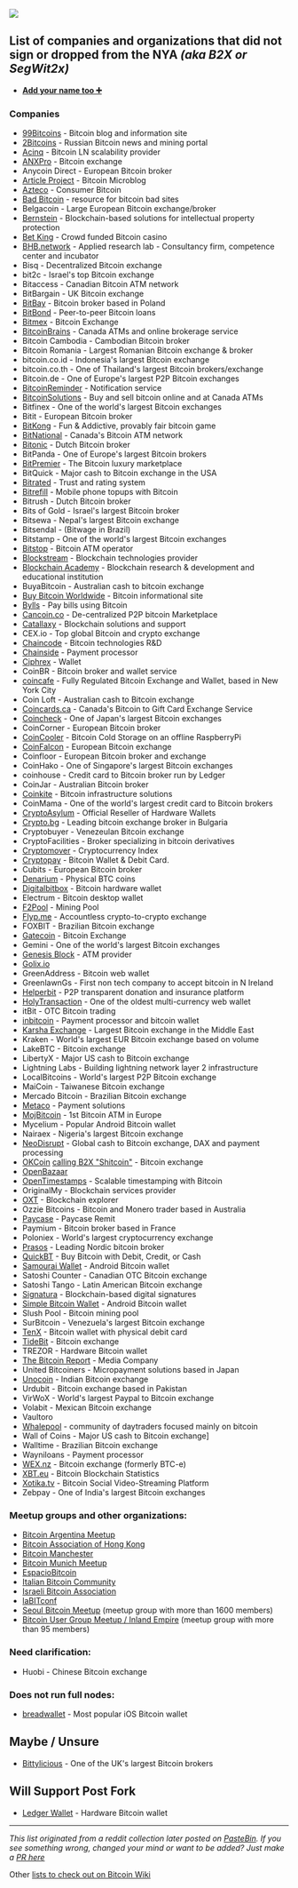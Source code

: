 
![](DG4IEcsUIAAje5w.jpg)

## List of companies and organizations that did not sign or dropped from the NYA *(aka B2X or SegWit2x)*

- **[Add your name too ➕](https://github.com/nob2x/NOB2X/edit/master/README.md)**

### Companies

- [99Bitcoins](https://99bitcoins.com) - Bitcoin blog and information site
- [2Bitcoins](https://2bitcoins.ru) - Russian Bitcoin news and mining portal
- [Acinq](https://acinq.co) - Bitcoin LN scalability provider
- [ANXPro](http://preview.mailerlite.com/d7z4j4/736750909043771386/o3p1/) - Bitcoin exchange
- Anycoin Direct - European Bitcoin broker
- [Article Project](https://itunes.apple.com/us/app/article-project/id1290614799?mt=8) - Bitcoin Microblog
- [Azteco](https://azte.co) - Consumer Bitcoin
- [Bad Bitcoin](http://badbitcoin.org/) - resource for bitcoin bad sites
- Belgacoin - Large European Bitcoin exchange/broker
- [Bernstein](https://www.bernstein.io) - Blockchain-based solutions for intellectual property protection
- [Bet King](https://betking.io/blog/segwit2x-hard-fork/) - Crowd funded Bitcoin casino
- [BHB.network](http://bhb.network) - Applied research lab - Consultancy firm, competence center and incubator
- Bisq - Decentralized Bitcoin exchange
- bit2c - Israel's top Bitcoin exchange
- Bitaccess - Canadian Bitcoin ATM network
- BitBargain - UK Bitcoin exchange
- [BitBay](https://twitter.com/BitBayofficial/status/896085144913694720) - Bitcoin broker based in Poland
- [BitBond](https://www.bitbond.com/) - Peer-to-peer Bitcoin loans
- [Bitmex](https://www.bitmex.com/) - Bitcoin Exchange
- [BitcoinBrains](http://bitcoinbrains.com) - Canada ATMs and online brokerage service
- Bitcoin Cambodia - Cambodian Bitcoin broker
- Bitcoin Romania - Largest Romanian Bitcoin exchange & broker
- bitcoin.co.id - Indonesia's largest Bitcoin exchange
- bitcoin.co.th - One of Thailand's largest Bitcoin brokers/exchange
- Bitcoin.de - One of Europe's largest P2P Bitcoin exchanges
- [BitcoinReminder](https://bitcoinreminder.com/informations/poli/) - Notification service
- [BitcoinSolutions](http://bitcoinsolutions.ca) - Buy and sell bitcoin online and at Canada ATMs
- Bitfinex - One of the world's largest Bitcoin exchanges
- Bitit - European Bitcoin broker
- [BitKong](https://bitkong.com) - Fun & Addictive, provably fair bitcoin game
- [BitNational](https://bitnational.com) - Canada's Bitcoin ATM network
- [Bitonic](https://bitonic.nl/en/news/138/our-position-on-scaling-proposals) - Dutch Bitcoin broker
- BitPanda - One of Europe's largest Bitcoin brokers
- [BitPremier](https://bitpremier.com) - The Bitcoin luxury marketplace
- BitQuick - Major cash to Bitcoin exchange in the USA
- [Bitrated](https://medium.com/@shesek/why-i-dont-support-the-compromise-efforts-9d73a8cce6be) - Trust and rating system
- [Bitrefill](https://twitter.com/bitrefill/status/896300829841510400) - Mobile phone topups with Bitcoin
- Bitrush - Dutch Bitcoin broker
- Bits of Gold - Israel's largest Bitcoin broker
- Bitsewa - Nepal's largest Bitcoin exchange
- Bitsendal - (Bitwage in Brazil)
- Bitstamp - One of the world's largest Bitcoin exchanges
- [Bitstop](https://twitter.com/bitstopofficial/status/895317733679669250) - Bitcoin ATM operator
- [Blockstream](http://blockstream.com) - Blockchain technologies provider
- [Blockchain Academy](https://block.academy) - Blockchain research & development and educational institution
- BuyaBitcoin - Australian cash to bitcoin exchange
- [Buy Bitcoin Worldwide](https://www.buybitcoinworldwide.com/) - Bitcoin informational site
- [Bylls](https://twitter.com/francispouliot_/status/895682101911146497) - Pay bills using Bitcoin
- [Cancoin.co](https://cancoin.co) - De-centralized P2P bitcoin Marketplace
- [Catallaxy](http://catallaxy.com) - Blockchain solutions and support
- CEX.io - Top global Bitcoin and crypto exchange
- [Chaincode](http://chaincode.com) - Bitcoin technologies R&D
- [Chainside](https://www.chainside.net/) - Payment processor 
- [Ciphrex](https://twitter.com/ciphrex/status/895161633005346817) - Wallet
- CoinBR - Bitcoin broker and wallet service
- [coincafe](https://coincafe.com) - Fully Regulated Bitcoin Exchange and Wallet, based in New York City
- Coin Loft - Australian cash to Bitcoin exchange
- [Coincards.ca](http://www.coincards.ca) - Canada's Bitcoin to Gift Card Exchange Service
- [Coincheck](https://coincheck.com/en/blog/4539) - One of Japan's largest Bitcoin exchanges
- CoinCorner - European Bitcoin broker
- [CoinCooler](http://www.coincooler.com) - Bitcoin Cold Storage on an offline RaspberryPi
- [CoinFalcon](https://coinfalcon.com) - European Bitcoin exchange
- Coinfloor - European Bitcoin broker and exchange
- CoinHako - One of Singapore's largest Bitcoin exchanges
- coinhouse - Credit card to Bitcoin broker run by Ledger
- CoinJar - Australian Bitcoin broker
- [Coinkite](https://coinkite.com) - Bitcoin infrastructure solutions
- CoinMama - One of the world's largest credit card to Bitcoin brokers
- [CryptoAsylum](http://www.cryptoasylum.ca) - Official Reseller of Hardware Wallets
- [Crypto.bg](https://crypto.bg/) - Leading bitcoin exchange broker in Bulgaria
- Cryptobuyer - Venezeulan Bitcoin exchange
- CryptoFacilities - Broker specializing in bitcoin derivatives
- [Cryptomover](https://medium.com/cryptomover/its-the-forking-bitcoin-index-ad1e4f5dbfd0) - Cryptocurrency Index
- [Cryptopay](https://cryptopay.me/) - Bitcoin Wallet & Debit Card.
- Cubits - European Bitcoin broker
- [Denarium](https://denarium.com) - Physical BTC coins
- [Digitalbitbox](http://digitalbitbox.com) - Bitcoin hardware wallet
- Electrum - Bitcoin desktop wallet
- [F2Pool](https://www.coindesk.com/f2pool-reneges-mining-pool-pulls-segwit2x-support-hard-fork/) - Mining Pool
- [Flyp.me](https://flyp.me) - Accountless crypto-to-crypto exchange
- FOXBIT - Brazilian Bitcoin exchange
- [Gatecoin](https://blog.gatecoin.com/gatecoin-will-not-support-the-segwit2x-b2x-hard-fork-acbab0985dc2) - Bitcoin Exchange
- Gemini - One of the world's largest Bitcoin exchanges
- [Genesis Block](https://www.genesisblockhk.com/) - ATM provider
- [Golix.io](https://blog.golix.io/our-position-regarding-the-upcoming-bitcoin-fork-900494ae597f)
- GreenAddress - Bitcoin web wallet
- GreenlawnGs - First non tech company to accept bitcoin in N Ireland
- [Helperbit](https://helperbit.com) - P2P transparent donation and insurance platform
- [HolyTransaction](https://holytransaction.com) - One of the oldest multi-currency web wallet
- itBit - OTC Bitcoin trading
- [inbitcoin](https://inbitcoin.it) - Payment processor and bitcoin wallet
- [Karsha Exchange](https://karsha.biz) - Largest Bitcoin exchange in the Middle East
- Kraken - World's largest EUR Bitcoin exchange based on volume
- LakeBTC - Bitcoin exchange
- LibertyX - Major US cash to Bitcoin exchange
- Lightning Labs - Building lightning network layer 2 infrastructure
- LocalBitcoins - World's largest P2P Bitcoin exchange
- MaiCoin - Taiwanese Bitcoin exchange
- Mercado Bitcoin - Brazilian Bitcoin exchange
- [Metaco](https://metaco.com) - Payment solutions
- [MojBitcoin](http://www.mojbitcoin.sk) - 1st Bitcoin ATM in Europe
- Mycelium - Popular Android Bitcoin wallet
- Nairaex - Nigeria's largest Bitcoin exchange
- [NeoDisrupt](https://neodisrupt.com) - Global cash to Bitcoin exchange, DAX and payment processing
- [OKCoin](https://twitter.com/OKEx_/status/923366605320372224) [calling B2X "Shitcoin"](https://twitter.com/starokcoin/status/926579466431815680) - Bitcoin exchange
- [OpenBazaar](https://medium.com/@brianhoffman/segwit2x-youre-fucked-if-you-do-you-re-fucked-if-you-don-t-6655a853d8e7)
- [OpenTimestamps](https://opentimestamps.org) - Scalable timestamping with Bitcoin
- OriginalMy - Blockchain services provider
- [OXT](https://oxt.me) - Blockchain explorer
- Ozzie Bitcoins - Bitcoin and Monero trader based in Australia
- [Paycase](https://paycase.com) - Paycase Remit
- Paymium - Bitcoin broker based in France
- Poloniex - World's largest cryptocurrency exchange
- [Prasos](https://twitter.com/technom4ge/status/895679121803685888) - Leading Nordic bitcoin broker
- [QuickBT](https://twitter.com/QuickBT/status/899159626725302272) - Buy Bitcoin with Debit, Credit, or Cash
- [Samourai Wallet](https://samouraiwallet.com) - Android Bitcoin wallet
- Satoshi Counter - Canadian OTC Bitcoin exchange
- Satoshi Tango - Latin American Bitcoin exchange
- [Signatura](https://signatura.co) - Blockchain-based digital signatures
- [Simple Bitcoin Wallet](https://btcontract.com/#trusted-node) - Android Bitcoin wallet
- Slush Pool - Bitcoin mining pool
- SurBitcoin - Venezuela's largest Bitcoin exchange
- [TenX](https://www.tenx.tech/) - Bitcoin wallet with physical debit card
- [TideBit](https://www.tidebit.com/) -  Bitcoin exchange
- TREZOR - Hardware Bitcoin wallet
- [The Bitcoin Report](http://www.thebitcoinreport.nl/) - Media Company
- United Bitcoiners - Micropayment solutions based in Japan
- [Unocoin](https://news.unocoin.com/?p=796) - Indian Bitcoin exchange
- Urdubit - Bitcoin exchange based in Pakistan
- VirWoX - World's largest Paypal to Bitcoin exchange
- Volabit - Mexican Bitcoin exchange
- Vaultoro
- [Whalepool](https://twitter.com/whalepool/status/920683444895612928) - community of daytraders focused mainly on bitcoin
- Wall of Coins - Major US cash to Bitcoin exchange]
- Walltime - Brazilian Bitcoin exchange
- Wayniloans - Payment processor 
- [WEX.nz](https://wex.nz/news/3) - Bitcoin exchange (formerly BTC-e)
- [XBT.eu](https://www.xbt.eu) - Bitcoin Blockchain Statistics
- [Xotika.tv](https://twitter.com/bitcoinerrorlog/status/895335674471043073) - Bitcoin Social Video-Streaming Platform
- Zebpay - One of India's largest Bitcoin exchanges

### Meetup groups and other organizations:

- [Bitcoin Argentina Meetup](https://medium.com/@Ulrich_98986/why-the-brazilian-and-argentinian-bitcoin-communities-oppose-segwit2x-801edc213af8)
- [Bitcoin Association of Hong Kong](https://www.bitcoinhk.org/segwit2x-statement/)
- [Bitcoin Manchester](http://www.bitcoinmanchester.org.uk/hardfork-statement/)
- [Bitcoin Munich Meetup](https://i.imgur.com/WDK6Zed.jpg)
- [EspacioBitcoin](https://medium.com/@Ulrich_98986/why-the-brazilian-and-argentinian-bitcoin-communities-oppose-segwit2x-801edc213af8)
- [Italian Bitcoin Community](https://medium.com/@BHBnetwork/italian-community-no2x-statement-d14cd06fcc6a)
- [Israeli Bitcoin Association](https://bitcoin.org.il/files/IBA_Statement_Segwit2x.pdf)
- [laBITconf](https://twitter.com/laBITconf/status/918961053186318336)
- [Seoul Bitcoin Meetup](https://medium.com/@seoulbitcoin/statement-on-segwit2x-161db1ad1976#---0-201) (meetup group with more than 1600 members)
- [Bitcoin User Group Meetup / Inland Empire](http://btcmeetup.webstarts.com/no2x.html) (meetup group with more than 95 members)

### Need clarification:

- Huobi - Chinese Bitcoin exchange

### Does not run full nodes:

- [breadwallet](https://twitter.com/breadwalletapp/status/895368562096955392) - Most popular iOS Bitcoin wallet

## Maybe / Unsure

- [Bittylicious](https://twitter.com/Bittylicious_/status/896052556140380160) - One of the UK's largest Bitcoin brokers

## Will Support Post Fork

- [Ledger Wallet](https://twitter.com/BTChip/status/896056752948486148) - Hardware Bitcoin wallet

---
*This list originated from a reddit collection later posted on [PasteBin](https://pastebin.com/ek5V1grM).
If you see something wrong, changed your mind or want to be added? Just make a [PR here](https://github.com/nob2x/nob2x/pulls)*

Other [lists to check out on Bitcoin Wiki](https://en.bitcoin.it/wiki/Segwit_support)
